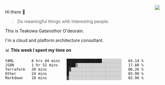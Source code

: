 <img align="right" src="https://github-readme-stats.vercel.app/api?username=Teakowa&show_icons=true&icon_color=2f80ed&text_color=718096&bg_color=ffffff&hide_title=true" />

Hi there 👋

> Do meaningful things with interesting people.

This is Teakowa Gatanothor O'deorain.

I'm a cloud and platform architecture consultant.

📊 **This week I spent my time on**
<!--START_SECTION:waka-->
```text
YAML        6 hrs 44 mins   ████████████████░░░░░░░░░   64.14 % 
JSON        1 hr 52 mins    ████▒░░░░░░░░░░░░░░░░░░░░   17.80 % 
Terraform   39 mins         █▓░░░░░░░░░░░░░░░░░░░░░░░   06.26 % 
Other       24 mins         █░░░░░░░░░░░░░░░░░░░░░░░░   03.90 % 
Markdown    18 mins         ▓░░░░░░░░░░░░░░░░░░░░░░░░   02.90 % 
```
<!--END_SECTION:waka-->
